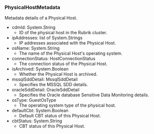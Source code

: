 ### PhysicalHostMetadata
Metadata details of a Physical Host.

- cdmId: System.String
  - ID of the physical host in the Rubrik cluster.
- ipAddresses: list of System.Strings
  - IP addresses associated with the Physical Host.
- osName: System.String
  - The name of the Physical Host's operating system.
- connectionStatus: HostConnectionStatus
  - The connection status of the Physical Host.
- isArchived: System.Boolean
  - Whether the Physical Host is archived.
- mssqlSddDetail: MssqlSddDetail
  - Specifies the MSSQL SDD details.
- oracleSddDetail: OracleSddDetail
  - Specifies the Oracle database Sensitive Data Monitoring details.
- osType: GuestOsType
  - The operating system type of the physical host.
- defaultCbt: System.Boolean
  - Default CBT status of this Physical Host.
- cbtStatus: System.String
  - CBT status of this Physical Host.
